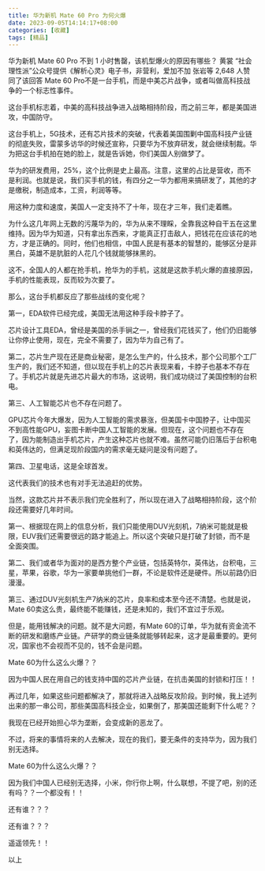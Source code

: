 ```yaml
---
title: 华为新机 Mate 60 Pro 为何火爆
date: 2023-09-05T14:14:17+08:00
categories: [收藏]
tags: [精品]
---
```


华为新机 Mate 60 Pro 不到 1 小时售罄，该机型爆火的原因有哪些？
黄裳
“社会理性派”公众号提供《解析心灵》电子书，非营利，爱加不加
张岩等 2,648 人赞同了该回答
Mate 60 Pro不是一台手机，而是中美芯片战争，或者叫做高科技战争的一个标志性事件。

这台手机标志着，中美的高科技战争进入战略相持阶段，而之前三年，都是美国进攻，中国防守。

这台手机上，5G技术，还有芯片技术的突破，代表着美国围剿中国高科技产业链的彻底失败，雷蒙多访华的时候还宣称，只要华为不放弃研发，就会继续制裁。华为把这台手机拍在她的脸上，就是告诉她，你们美国人别做梦了。

华为的研发费用，25%，这个比例是史上最高。注意，这里的占比是营收，而不是利润。也就是说，我们买手机的钱，有四分之一华为都用来搞研发了，其他的才是缴税，制造成本，工资，利润等等。

用这种力度和速度，美国人一定支持不了十年，现在才三年，我们走着瞧。

为什么这几年网上无数的污蔑华为的，华为从来不理睬，全靠我这种自干五在这里维持。因为华为知道，只有拿出东西来，才能真正打击敌人，把钱花在应该花的地方，才是正确的。同时，他们也相信，中国人民是有基本的智慧的，能够区分是非黑白，英雄不是肮脏的人花几个钱就能够抹黑的。

这不，全国人的人都在抢手机，抢华为的手机，这就是这款手机火爆的直接原因，手机的性能表现，反而较为次要了。

那么，这台手机都反应了那些战线的变化呢？

第一，EDA软件已经完成，美国无法用这种手段卡脖子了。

芯片设计工具EDA，曾经是美国的杀手锏之一，曾经我们花钱买了，他们仍旧能够让你停止使用，现在，完全不需要了，因为华为自己有了。

第二，芯片生产现在还是商业秘密，是怎么生产的，什么技术，那个公司那个工厂生产的，我们还不知道，但以现在手机上的芯片表现来看，卡脖子也基本不存在了。手机芯片就是先进芯片最大的市场，这说明，我们成功绕过了美国控制的台积电。

第三、人工智能芯片也不存在问题了。

GPU芯片今年大爆发，因为人工智能的需求暴涨，但美国卡中国脖子，让中国买不到高性能GPU，妄图卡断中国人工智能的发展。但现在，这个问题也不存在了，因为能制造出手机芯片，产生这种芯片也就不难。虽然可能仍旧落后于台积电和英伟达的，但满足现阶段国内的需求毫无疑问是没有问题了。

第四、卫星电话，这是全球首发。

这代表我们的技术也有对手无法追赶的优势。

当然，这款芯片并不表示我们完全胜利了，所以现在进入了战略相持阶段，这个阶段还需要好几年时间。

第一、根据现在网上的信息分析，我们只能使用DUV光刻机，7纳米可能就是极限，EUV我们还需要很远的路才能追上。所以这个突破只是打破了封锁，而不是全面突围。

第二、我们或者华为面对的是西方整个产业链，包括英特尔，英伟达，台积电，三星，苹果，谷歌，华为一家要单挑他们一群，不论是软件还是硬件。所以前路仍旧漫漫。

第三、通过DUV光刻机生产7纳米的芯片，良率和成本至今还不清楚。也就是说，Mate 60卖这么贵，最终能不能赚钱，还是未知的，我们不宜过于乐观。

但是，能用钱解决的问题。就不是大问题，有Mate 60的订单，华为就有资金流不断的研发和磨练产业链。产研学的商业链条就能够转起来，这才是最重要的。更何况，国家也不会视而不见的，钱不会是问题。

Mate 60为什么这么火爆？？

因为中国人民在用自己的钱支持中国的芯片产业链，在抗击美国的封锁和打压！！

再过几年，如果这些问题都解决了，那就将进入战略反攻阶段。到时候，我上述列出来的那一串公司，那些美国高科技企业，如果倒了，那美国还能剩下什么呢？？

我现在已经开始担心华为垄断，会变成新的恶龙了。

不过，将来的事情将来的人去解决，现在的我们，要无条件的支持华为，因为我们别无选择。

Mate 60为什么这么火爆？？

因为我们中国人已经别无选择，小米，你行你上啊，什么联想，不提了吧，别的还有吗？？一个都没有！！

还有谁？？？

还有谁？？？

遥遥领先！！

以上